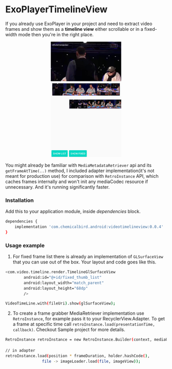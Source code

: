# ExoPlayerTimelineView

If you already use ExoPlayer in your project and need to extract video
frames and show them as a **timeline view** either scrollable or in a
fixed-width mode then you're in the right place.

<p align="center">
<img src="screens/1_shot.jpg" width="220">
</p>

You might already be familiar with `MediaMetadataRetriever` api and its
`getFrameAtTime(..)` method, I included adapter implementation(it's not
meant for production use) for comparison with `RetroInstance` API, which
caches frames internally and won't init any mediaCodec resource if
unnecessary. And it's running significantly faster.

### Installation
Add this to your application module, inside *dependencies* block.
```sh
dependencies {
    implementation 'com.chemicalbird.android:videotimelineview:0.0.4'
}
```

### Usage example

1. For fixed frame list there is already an implementation of
   `GLSurfaceView` that you can use out of the box. Your layout and code
   goes like this.

```sh
<com.video.timeline.render.TimelineGlSurfaceView
        android:id="@+id/fixed_thumb_list"
        android:layout_width="match_parent"
        android:layout_height="68dp"
        />
```
```sh
VideoTimeLine.with(fileUri).show(glSurfaceView);
```

2. To create a frame grabber MediaRetriever implementation use
   `RetroInstance`, for example pass it to your RecyclerView.Adapter. To
   get a frame at specific time call 
   `retroInstance.load(presentationTime, callback)`. Checkout Sample 
   project for more details.

```sh
RetroInstance retroInstance = new RetroInstance.Builder(context, mediaUri).setFrameSizeDp(180).create();
    
// in adapter
retroInstance.load(position * frameDuration, holder.hashCode(),
                file -> imageLoader.load(file, imageView));
```


